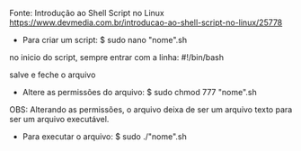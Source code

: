 Fonte: Introdução ao Shell Script no Linux
https://www.devmedia.com.br/introducao-ao-shell-script-no-linux/25778

- Para criar um script:
$ sudo nano "nome".sh

no inicio do script, sempre entrar com a linha:
#!/bin/bash

salve e feche o arquivo

- Altere as permissões do arquivo:
$ sudo chmod 777 "nome".sh

OBS: Alterando as permissões, o arquivo deixa de ser um arquivo 
texto para ser um arquivo executável.

- Para executar o arquivo:
$ sudo ./"nome".sh
